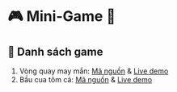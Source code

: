 # :video_game: Mini-Game :game_die:

## :pushpin: Danh sách game
1. Vòng quay may mắn: [Mã nguồn](Wheel-Of-Forture) & [Live demo](https://lqhresearch.github.io/Mini-Game/Wheel-Of-Forture/)
1. Bầu cua tôm cá: [Mã nguồn](Bau-Cua-Tom-Ca) & [Live demo](https://lqhresearch.github.io/Mini-Game/Bau-Cua-Tom-Ca/)
